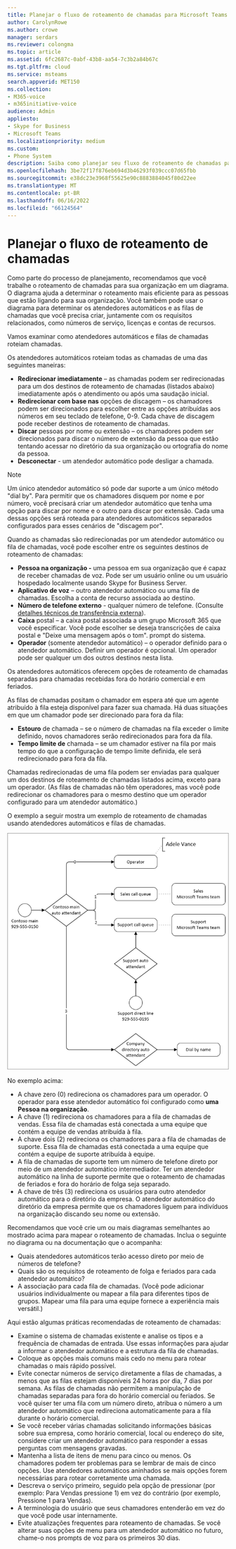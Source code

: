 ```yaml
---
title: Planejar o fluxo de roteamento de chamadas para Microsoft Teams
author: CarolynRowe
ms.author: crowe
manager: serdars
ms.reviewer: colongma
ms.topic: article
ms.assetid: 6fc2687c-0abf-43b8-aa54-7c3b2a84b67c
ms.tgt.pltfrm: cloud
ms.service: msteams
search.appverid: MET150
ms.collection:
- M365-voice
- m365initiative-voice
audience: Admin
appliesto:
- Skype for Business
- Microsoft Teams
ms.localizationpriority: medium
ms.custom:
- Phone System
description: Saiba como planejar seu fluxo de roteamento de chamadas para atendedores automáticos e filas de chamadas Microsoft Teams.
ms.openlocfilehash: 3be72f17f876eb694d3b46293f039ccc07d65fbb
ms.sourcegitcommit: e38dc23e3968f55625e90c8883884045f80d22ee
ms.translationtype: MT
ms.contentlocale: pt-BR
ms.lasthandoff: 06/16/2022
ms.locfileid: "66124564"
---
```

# <a name="plan-your-call-routing-flow"></a>Planejar o fluxo de roteamento de chamadas

Como parte do processo de planejamento, recomendamos que você trabalhe o roteamento de chamadas para sua organização em um diagrama. O diagrama ajuda a determinar o roteamento mais eficiente para as pessoas que estão ligando para sua organização. Você também pode usar o diagrama para determinar os atendedores automáticos e as filas de chamadas que você precisa criar, juntamente com os requisitos relacionados, como números de serviço, licenças e contas de recursos.

Vamos examinar como atendedores automáticos e filas de chamadas roteiam chamadas.

Os atendedores automáticos roteiam todas as chamadas de uma das seguintes maneiras:

- **Redirecionar imediatamente** – as chamadas podem ser redirecionadas para um dos destinos de roteamento de chamadas (listados abaixo) imediatamente após o atendimento ou após uma saudação inicial.
- **Redirecionar com base nas** opções de discagem – os chamadores podem ser direcionados para escolher entre as opções atribuídas aos números em seu teclado de telefone, 0-9. Cada chave de discagem pode receber destinos de roteamento de chamadas.
- **Discar** pessoas por nome ou extensão – os chamadores podem ser direcionados para discar o número de extensão da pessoa que estão tentando acessar no diretório da sua organização ou ortografia do nome da pessoa.
- **Desconectar** - um atendedor automático pode desligar a chamada.

> [!NOTE]
> Um único atendedor automático só pode dar suporte a um único método "dial by".  Para permitir que os chamadores disquem por nome e por número, você precisará criar um atendedor automático que tenha uma opção para discar por nome e o outro para discar por extensão.  Cada uma dessas opções será roteada para atendedores automáticos separados configurados para esses cenários de "discagem por".

Quando as chamadas são redirecionadas por um atendedor automático ou fila de chamadas, você pode escolher entre os seguintes destinos de roteamento de chamadas:

- **Pessoa na organização -** uma pessoa em sua organização que é capaz de receber chamadas de voz. Pode ser um usuário online ou um usuário hospedado localmente usando Skype for Business Server.
- **Aplicativo de voz** – outro atendedor automático ou uma fila de chamadas. Escolha a conta de recurso associada ao destino.
- **Número de telefone externo** - qualquer número de telefone. (Consulte [detalhes técnicos de transferência externa](create-a-phone-system-auto-attendant.md#external-phone-number-transfers---technical-details)).
- **Caixa** postal – a caixa postal associada a um grupo Microsoft 365 que você especificar. Você pode escolher se deseja transcrições de caixa postal e "Deixe uma mensagem após o tom". prompt do sistema.
- **Operador** (somente atendedor automático) – o operador definido para o atendedor automático. Definir um operador é opcional. Um operador pode ser qualquer um dos outros destinos nesta lista.

Os atendedores automáticos oferecem opções de roteamento de chamadas separadas para chamadas recebidas fora do horário comercial e em feriados.

As filas de chamadas positam o chamador em espera até que um agente atribuído à fila esteja disponível para fazer sua chamada. Há duas situações em que um chamador pode ser direcionado para fora da fila:

- **Estouro** de chamada – se o número de chamadas na fila exceder o limite definido, novos chamadores serão redirecionados para fora da fila.
- **Tempo limite de** chamada – se um chamador estiver na fila por mais tempo do que a configuração de tempo limite definida, ele será redirecionado para fora da fila.

Chamadas redirecionadas de uma fila podem ser enviadas para qualquer um dos destinos de roteamento de chamadas listados acima, exceto para um operador. (As filas de chamadas não têm operadores, mas você pode redirecionar os chamadores para o mesmo destino que um operador configurado para um atendedor automático.)

O exemplo a seguir mostra um exemplo de roteamento de chamadas usando atendedores automáticos e filas de chamadas.

![Diagrama de roteamento de chamadas usando atendedores automáticos e filas de chamadas.](media/attendant-and-queue-call-routing.png)

No exemplo acima:

- A chave zero (0) redireciona os chamadores para um operador. O operador para esse atendedor automático foi configurado como **uma Pessoa na organização**.
- A chave (1) redireciona os chamadores para a fila de chamadas de vendas. Essa fila de chamadas está conectada a uma equipe que contém a equipe de vendas atribuída à fila.
- A chave dois (2) redireciona os chamadores para a fila de chamadas de suporte. Essa fila de chamadas está conectada a uma equipe que contém a equipe de suporte atribuída à equipe.
- A fila de chamadas de suporte tem um número de telefone direto por meio de um atendedor automático intermediador. Ter um atendedor automático na linha de suporte permite que o roteamento de chamadas de feriados e fora do horário de folga seja separado.
- A chave de três (3) redireciona os usuários para outro atendedor automático para o diretório da empresa. O atendedor automático do diretório da empresa permite que os chamadores liguem para indivíduos na organização discando seu nome ou extensão.

Recomendamos que você crie um ou mais diagramas semelhantes ao mostrado acima para mapear o roteamento de chamadas. Inclua o seguinte no diagrama ou na documentação que o acompanha:

- Quais atendedores automáticos terão acesso direto por meio de números de telefone?
- Quais são os requisitos de roteamento de folga e feriados para cada atendedor automático?
- A associação para cada fila de chamadas. (Você pode adicionar usuários individualmente ou mapear a fila para diferentes tipos de grupos. Mapear uma fila para uma equipe fornece a experiência mais versátil.)

Aqui estão algumas práticas recomendadas de roteamento de chamadas:

- Examine o sistema de chamadas existente e analise os tipos e a frequência de chamadas de entrada. Use essas informações para ajudar a informar o atendedor automático e a estrutura da fila de chamadas.
- Coloque as opções mais comuns mais cedo no menu para rotear chamadas o mais rápido possível.
- Evite conectar números de serviço diretamente a filas de chamadas, a menos que as filas estejam disponíveis 24 horas por dia, 7 dias por semana. As filas de chamadas não permitem a manipulação de chamadas separadas para fora do horário comercial ou feriados. Se você quiser ter uma fila com um número direto, atribua o número a um atendedor automático que redireciona automaticamente para a fila durante o horário comercial.
- Se você receber várias chamadas solicitando informações básicas sobre sua empresa, como horário comercial, local ou endereço do site, considere criar um atendedor automático para responder a essas perguntas com mensagens gravadas.
- Mantenha a lista de itens de menu para cinco ou menos. Os chamadores podem ter problemas para se lembrar de mais de cinco opções. Use atendedores automáticos aninhados se mais opções forem necessárias para rotear corretamente uma chamada.
- Descreva o serviço primeiro, seguido pela opção de pressionar (por exemplo: Para Vendas pressione 1) em vez do contrário (por exemplo, Pressione 1 para Vendas).
- A terminologia do usuário que seus chamadores entenderão em vez do que você pode usar internamente.
- Evite atualizações frequentes para roteamento de chamadas. Se você alterar suas opções de menu para um atendedor automático no futuro, chame-o nos prompts de voz para os primeiros 30 dias.
